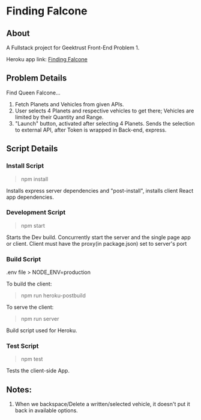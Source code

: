 # Finding Falcone

## About

A Fullstack project for Geektrust Front-End Problem 1.

Heroku app link: [Finding Falcone](https://finding-queen-falcone.herokuapp.com/)

## Problem Details

Find Queen Falcone...

1. Fetch Planets and Vehicles from given APIs.
2. User selects 4 Planets and respective vehicles to get there; Vehicles are limited by their Quantity and Range.
3. "Launch" button, activated after selecting 4 Planets. Sends the selection to external API, after Token is wrapped in Back-end, express.

## Script Details

### Install Script

> npm install

Installs express server dependencies and "post-install", installs client React app dependencies.

### Development Script

> npm start

Starts the Dev build.
Concurrently start the server and the single page app or client. Client must have the proxy(in package.json) set to server's
port

### Build Script

.env file > NODE_ENV=production

To build the client:
> npm run heroku-postbuild

To serve the client:
> npm run server

Build script used for Heroku.

### Test Script

> npm test

Tests the client-side App.

## Notes:

1. When we backspace/Delete a written/selected vehicle, it doesn't put it back in available options.